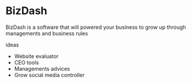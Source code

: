 # BizDash
BizDash is a software that will powered your business to grow up through managements and business rules 

ideas

* Website evaluator
* CEO tools
* Managements advices
* Grow social media controller